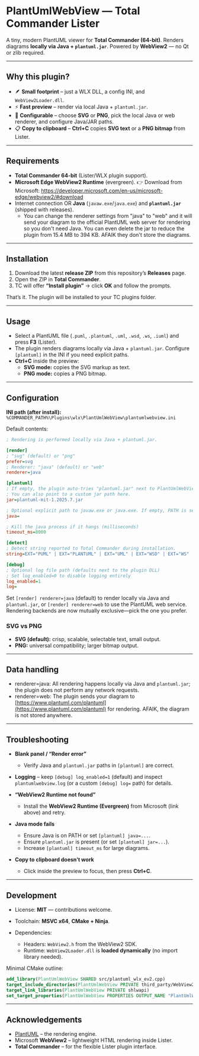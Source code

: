 # PlantUmlWebView — Total Commander Lister

A tiny, modern PlantUML viewer for **Total Commander (64-bit)**.
Renders diagrams **locally via Java + `plantuml.jar`**.
Powered by **WebView2** — no Qt or zlib required.

---

## Why this plugin?

* 🪶 **Small footprint** – just a WLX DLL, a config INI, and `WebView2Loader.dll`.
* ⚡ **Fast preview** – render via local Java + `plantuml.jar`.
* 🔧 **Configurable** – choose **SVG** or **PNG**, pick the local Java or web renderer, and configure Java/JAR paths.
* 📋 **Copy to clipboard** – **Ctrl+C** copies **SVG text** or a **PNG bitmap** from Lister.

---

## Requirements

* **Total Commander 64-bit** (Lister/WLX plugin support).
* **Microsoft Edge WebView2 Runtime** (evergreen).
  👉 Download from Microsoft: <https://developer.microsoft.com/en-us/microsoft-edge/webview2/#download>
* Internet connection OR **Java** (`javaw.exe`/`java.exe`) and **`plantuml.jar`** (shipped with releases).
  * You can change the renderer settings from "java" to "web" and it will send your diagram to the official PlantUML web server for rendering so you don't need Java. You can even delete the jar to reduce the plugin from 15.4 MB to 394 KB. AFAIK they don't store the diagrams.

---

## Installation

1. Download the latest **release ZIP** from this repository’s **Releases** page.
2. Open the ZIP in **Total Commander**.
3. TC will offer **“Install plugin”** → click **OK** and follow the prompts.

That’s it. The plugin will be installed to your TC plugins folder.

---

## Usage

* Select a PlantUML file (`.puml`, `.plantuml`, `.uml`, `.wsd`, `.ws`, `.iuml`) and press **F3** (Lister).
* The plugin renders diagrams locally via Java + `plantuml.jar`. Configure `[plantuml]` in the INI if you need explicit paths.
* **Ctrl+C** inside the preview:
  * **SVG mode:** copies the SVG markup as text.
  * **PNG mode:** copies a PNG bitmap.

---

## Configuration

**INI path (after install):**  
`%COMMANDER_PATH%\Plugins\wlx\PlantUmlWebView\plantumlwebview.ini`

Default contents:

```ini
; Rendering is performed locally via Java + plantuml.jar.

[render]
; "svg" (default) or "png"
prefer=svg
; Renderer: "java" (default) or "web"
renderer=java

[plantuml]
; If empty, the plugin auto-tries "plantuml.jar" next to PlantUmlWebView.wlx64.
; You can also point to a custom jar path here.
jar=plantuml-mit-1.2025.7.jar

; Optional explicit path to javaw.exe or java.exe. If empty, PATH is searched.
java=

; Kill the java process if it hangs (milliseconds)
timeout_ms=8000

[detect]
; Detect string reported to Total Commander during installation.
string=EXT="PUML" | EXT="PLANTUML" | EXT="UML" | EXT="WSD" | EXT="WS" | EXT="IUML"

[debug]
; Optional log file path (defaults next to the plugin DLL)
; Set log_enabled=0 to disable logging entirely
log_enabled=1
log=
```

Set `[render] renderer=java` (default) to render locally via Java and `plantuml.jar`, or `[render] renderer=web` to use the PlantUML web service. Rendering backends are now mutually exclusive—pick the one you prefer.

### SVG vs PNG

* **SVG (default):** crisp, scalable, selectable text, small output.
* **PNG:** universal compatibility; larger bitmap output.

---

## Data handling

* renderer=java: All rendering happens locally via Java and `plantuml.jar`; the plugin does not perform any network requests.
* renderer=web: The plugin sends your diagram to [https://www.plantuml.com/plantuml](https://www.plantuml.com/plantuml) for rendering. AFAIK, the diagram is not stored anywhere.

---

## Troubleshooting

* **Blank panel / “Render error”**

  * Verify Java and `plantuml.jar` paths in `[plantuml]` are correct.
* **Logging** – keep `[debug] log_enabled=1` (default) and inspect `plantumlwebview.log` (or a custom `[debug] log=` path) for details.
* **“WebView2 Runtime not found”**

  * Install the **WebView2 Runtime (Evergreen)** from Microsoft (link above) and retry.
* **Java mode fails**

  * Ensure Java is on PATH or set `[plantuml] java=...`.
  * Ensure `plantuml.jar` is present (or set `[plantuml] jar=...`).
  * Increase `[plantuml] timeout_ms` for large diagrams.
* **Copy to clipboard doesn’t work**

  * Click inside the preview to focus, then press **Ctrl+C**.

---

## Development

* License: **MIT** — contributions welcome.
* Toolchain: **MSVC x64**, **CMake + Ninja**.
* Dependencies:

  * Headers: `WebView2.h` from the WebView2 SDK.
  * Runtime: `WebView2Loader.dll` is **loaded dynamically** (no import library needed).

Minimal CMake outline:

```cmake
add_library(PlantUmlWebView SHARED src/plantuml_wlx_ev2.cpp)
target_include_directories(PlantUmlWebView PRIVATE third_party/WebView2/build/native/include)
target_link_libraries(PlantUmlWebView PRIVATE shlwapi)
set_target_properties(PlantUmlWebView PROPERTIES OUTPUT_NAME "PlantUmlWebView" SUFFIX ".wlx64")
```

---

## Acknowledgements

* [PlantUML](https://plantuml.com/) – the rendering engine.
* Microsoft **WebView2** – lightweight HTML rendering inside Lister.
* **Total Commander** – for the flexible Lister plugin interface.
